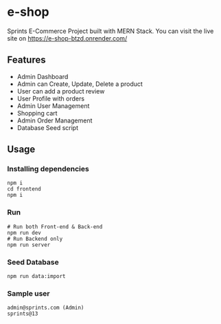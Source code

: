 # e-shop
Sprints E-Commerce Project built with MERN Stack. You can visit the live site on https://e-shop-btzd.onrender.com/

## Features
- Admin Dashboard
- Admin can Create, Update, Delete a product
- User can add a product review
- User Profile with orders
- Admin User Management
- Shopping cart
- Admin Order Management
- Database Seed script

## Usage
### Installing dependencies
```
npm i
cd frontend
npm i
```

### Run
```
# Run both Front-end & Back-end
npm run dev
# Run Backend only
npm run server
```

### Seed Database
```
npm run data:import
```
### Sample user
```
admin@sprints.com (Admin)
sprints@13
```
